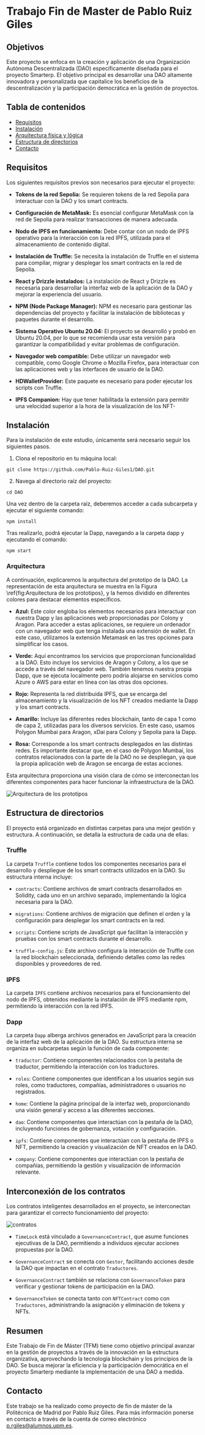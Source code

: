 # Trabajo Fin de Master de Pablo Ruiz Giles


## Objetivos

Este proyecto se enfoca en la creación y aplicación de una Organización Autónoma Descentralizada (DAO) específicamente diseñada para el proyecto Smarterp. El objetivo principal es desarrollar una DAO altamente innovadora y personalizada que capitalice los beneficios de la descentralización y la participación democrática en la gestión de proyectos.


## Tabla de contenidos
- [Requisitos](#requisitos)
- [Instalación](#instalación)
- [Arquitectura física y lógica](#arquitectura-física-y-lógica)
- [Estructura de directorios](#estructura-de-directorios)
- [Contacto](#contacto)


## Requisitos

Los siguientes requisitos previos son necesarios para ejecutar el proyecto:

- **Tokens de la red Sepolia:** Se requieren tokens de la red Sepolia para interactuar con la DAO y los smart contracts.

- **Configuración de MetaMask:** Es esencial configurar MetaMask con la red de Sepolia para realizar transacciones de manera adecuada.

- **Nodo de IPFS en funcionamiento:** Debe contar con un nodo de IPFS operativo para la interacción con la red IPFS, utilizada para el almacenamiento de contenido digital.

- **Instalación de Truffle:** Se necesita la instalación de Truffle en el sistema para compilar, migrar y desplegar los smart contracts en la red de Sepolia.

- **React y Drizzle instalados:** La instalación de React y Drizzle es necesaria para desarrollar la interfaz web de la aplicación de la DAO y mejorar la experiencia del usuario.

- **NPM (Node Package Manager):** NPM es necesario para gestionar las dependencias del proyecto y facilitar la instalación de bibliotecas y paquetes durante el desarrollo.

- **Sistema Operativo Ubuntu 20.04:** El proyecto se desarrolló y probó en Ubuntu 20.04, por lo que se recomienda usar esta versión para garantizar la compatibilidad y evitar problemas de configuración.

- **Navegador web compatible:** Debe utilizar un navegador web compatible, como Google Chrome o Mozilla Firefox, para interactuar con las aplicaciones web y las interfaces de usuario de la DAO.

- **HDWalletProvider:** Este paquete es necesario para poder ejecutar los scripts con Truffle.

- **IPFS Companion:** Hay que tener habilitada la extensión para permitir una velocidad superior a la hora de la visualización de los NFT-

## Instalación

Para la instalación de este estudio, únicamente será necesario seguir los siguientes pasos.

1. Clona el repositorio en tu máquina local:
```
git clone https://github.com/Pablo-Ruiz-Giles1/DAO.git
```

2. Navega al directorio raíz del proyecto:
```
cd DAO
```

Una vez dentro de la carpeta raíz, deberemos acceder a cada subcarpeta y ejecutar el siguiente comando:
```
npm install
```
Tras realizarlo, podrá ejecutar la Dapp, navegando a la carpeta dapp y ejecutando el comando:
```
npm start
```

### Arquitectura

A continuación, explicaremos la arquitectura del prototipo de la DAO. La representación de esta arquitectura se muestra en la Figura \ref{fig:Arquitectura de los prototipos}, y la hemos dividido en diferentes colores para destacar elementos específicos.

- **Azul:** Este color engloba los elementos necesarios para interactuar con nuestra Dapp y las aplicaciones web proporcionadas por Colony y Aragon. Para acceder a estas aplicaciones, se requiere un ordenador con un navegador web que tenga instalada una extensión de wallet. En este caso, utilizamos la extensión Metamask en las tres opciones para simplificar los casos.

- **Verde:** Aquí encontramos los servicios que proporcionan funcionalidad a la DAO. Esto incluye los servicios de Aragon y Colony, a los que se accede a través del navegador web. También tenemos nuestra propia Dapp, que se ejecuta localmente pero podría alojarse en servicios como Azure o AWS para estar en línea con las otras dos opciones.

- **Rojo:** Representa la red distribuida IPFS, que se encarga del almacenamiento y la visualización de los NFT creados mediante la Dapp y los smart contracts.

- **Amarillo:** Incluye las diferentes redes blockchain, tanto de capa 1 como de capa 2, utilizadas para los diversos servicios. En este caso, usamos Polygon Mumbai para Aragon, xDai para Colony y Sepolia para la Dapp.

- **Rosa:** Corresponde a los smart contracts desplegados en las distintas redes. Es importante destacar que, en el caso de Polygon Mumbai, los contratos relacionados con la parte de la DAO no se despliegan, ya que la propia aplicación web de Aragon se encarga de estas acciones.

Esta arquitectura proporciona una visión clara de cómo se interconectan los diferentes componentes para hacer funcionar la infraestructura de la DAO.


![Arquitectura de los prototipos](img/Architecture.png)


## Estructura de directorios


El proyecto está organizado en distintas carpetas para una mejor gestión y estructura. A continuación, se detalla la estructura de cada una de ellas:

### Truffle

La carpeta `Truffle` contiene todos los componentes necesarios para el desarrollo y despliegue de los smart contracts utilizados en la DAO. Su estructura interna incluye:

- `contracts`: Contiene archivos de smart contracts desarrollados en Solidity, cada uno en un archivo separado, implementando la lógica necesaria para la DAO.

- `migrations`: Contiene archivos de migración que definen el orden y la configuración para desplegar los smart contracts en la red.

- `scripts`: Contiene scripts de JavaScript que facilitan la interacción y pruebas con los smart contracts durante el desarrollo.

- `truffle-config.js`: Este archivo configura la interacción de Truffle con la red blockchain seleccionada, definiendo detalles como las redes disponibles y proveedores de red.

### IPFS

La carpeta `IPFS` contiene archivos necesarios para el funcionamiento del nodo de IPFS, obtenidos mediante la instalación de IPFS mediante npm, permitiendo la interacción con la red IPFS.

### Dapp

La carpeta `Dapp` alberga archivos generados en JavaScript para la creación de la interfaz web de la aplicación de la DAO. Su estructura interna se organiza en subcarpetas según la función de cada componente:

- `traductor`: Contiene componentes relacionados con la pestaña de traductor, permitiendo la interacción con los traductores.

- `roles`: Contiene componentes que identifican a los usuarios según sus roles, como traductores, compañías, administradores o usuarios no registrados.

- `home`: Contiene la página principal de la interfaz web, proporcionando una visión general y acceso a las diferentes secciones.

- `dao`: Contiene componentes que interactúan con la pestaña de la DAO, incluyendo funciones de gobernanza, votación y configuración.

- `ipfs`: Contiene componentes que interactúan con la pestaña de IPFS o NFT, permitiendo la creación y visualización de NFT creados en la DAO.

- `company`: Contiene componentes que interactúan con la pestaña de compañías, permitiendo la gestión y visualización de información relevante.



## Interconexión de los contratos

Los contratos inteligentes desarrollados en el proyecto, se interconectan para garantizar el correcto funcionamiento del proyecto:

![contratos](img/Contratos.png)


- `TimeLock` está vinculado a `GovernanceContract`, que asume funciones ejecutivas de la DAO, permitiendo a individuos ejecutar acciones propuestas por la DAO.

- `GovernanceContract` se conecta con `Gestor`, facilitando acciones desde la DAO que impactan en el contrato `Traductores`.

- `GovernanceContract` también se relaciona con `GovernanceToken` para verificar y gestionar tokens de participación en la DAO.

- `GovernanceToken` se conecta tanto con `NFTContract` como con `Traductores`, administrando la asignación y eliminación de tokens y NFTs.



## Resumen

Este Trabajo de Fin de Máster (TFM) tiene como objetivo principal avanzar en la gestión de proyectos a través de la innovación en la estructura organizativa, aprovechando la tecnología blockchain y los principios de la DAO. Se busca mejorar la eficiencia y la participación democrática en el proyecto Smarterp mediante la implementación de una DAO a medida.



## Contacto

Este trabajo se ha realizado como proyecto de fin de máster de la Politécnica de Madrid por Pablo Ruiz Giles. Para más información ponerse en contacto a través de la cuenta de correo electrónico p.rgiles@alumnos.upm.es.
